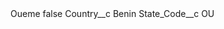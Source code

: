 <?xml version="1.0" encoding="UTF-8"?>
<CustomMetadata xmlns="http://soap.sforce.com/2006/04/metadata" xmlns:xsi="http://www.w3.org/2001/XMLSchema-instance" xmlns:xsd="http://www.w3.org/2001/XMLSchema">
    <label>Oueme</label>
    <protected>false</protected>
    <values>
        <field>Country__c</field>
        <value xsi:type="xsd:string">Benin</value>
    </values>
    <values>
        <field>State_Code__c</field>
        <value xsi:type="xsd:string">OU</value>
    </values>
</CustomMetadata>
